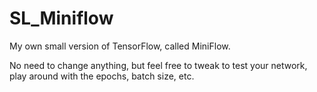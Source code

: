 # SL_Miniflow
My own small version of TensorFlow, called MiniFlow. 

No need to change anything, but feel free to tweak to test your network, play around with the epochs, batch size, etc.
